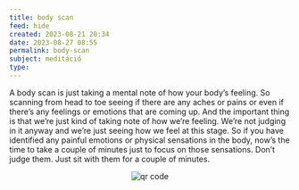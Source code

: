 ```yaml
---
title: body scan
feed: hide
created: 2023-08-21 20:34
date: 2023-08-27 08:55
permalink: body-scan
subject: meditáció
type: 
---
```


A body scan is just taking a mental note of how your body’s feeling. So scanning from head to toe seeing if there are any aches or pains or even if there’s any feelings or emotions that are coming up. And the important thing is that we’re just kind of taking note of how we’re feeling. We’re not judging in it anyway and we’re just seeing how we feel at this stage. So if you have identified any painful emotions or physical sensations in the body, now’s the time to take a couple of minutes just to focus on those sensations. Don’t judge them. Just sit with them for a couple of minutes.



<p style="text-align: center;"><img src="https://chart.googleapis.com/chart?cht=qr&chl=https://notes.andrasdenes.com/body-scan&chs=180x180&choe=UTF-8&chld=L|2" alt="qr code"></p>

